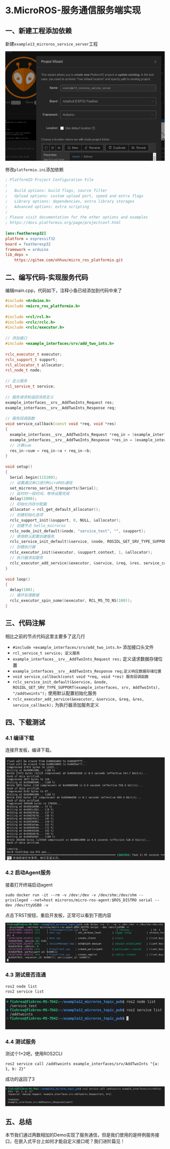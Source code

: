# 3.MicroROS-服务通信服务端实现

## 一、新建工程添加依赖
新建`example13_microros_service_server`工程

![image-20230121022346660](3.MicroROS-%E6%9C%8D%E5%8A%A1%E9%80%9A%E4%BF%A1%E6%9C%8D%E5%8A%A1%E7%AB%AF%E5%AE%9E%E7%8E%B0/imgs/image-20230121022346660.png)


修改`platformio.ini`添加依赖

```ini
; PlatformIO Project Configuration File
;
;   Build options: build flags, source filter
;   Upload options: custom upload port, speed and extra flags
;   Library options: dependencies, extra library storages
;   Advanced options: extra scripting
;
; Please visit documentation for the other options and examples
; https://docs.platformio.org/page/projectconf.html

[env:featheresp32]
platform = espressif32
board = featheresp32
framework = arduino
lib_deps = 
    https://gitee.com/ohhuo/micro_ros_platformio.git
```

## 二、编写代码-实现服务代码

 编辑main.cpp，代码如下，注释小鱼已经添加到代码中来了

```c++
#include <Arduino.h>
#include <micro_ros_platformio.h>

#include <rcl/rcl.h>
#include <rclc/rclc.h>
#include <rclc/executor.h>

// 添加接口
#include <example_interfaces/srv/add_two_ints.h>

rclc_executor_t executor;
rclc_support_t support;
rcl_allocator_t allocator;
rcl_node_t node;

// 定义服务
rcl_service_t service;

// 服务请求和返回消息定义
example_interfaces__srv__AddTwoInts_Request res;
example_interfaces__srv__AddTwoInts_Response req;

// 服务回调函数
void service_callback(const void *req, void *res)
{
  example_interfaces__srv__AddTwoInts_Request *req_in = (example_interfaces__srv__AddTwoInts_Request *)req;
  example_interfaces__srv__AddTwoInts_Response *res_in = (example_interfaces__srv__AddTwoInts_Response *)res;
  // 计算sum
  res_in->sum = req_in->a + req_in->b;
}

void setup()
{
  Serial.begin(115200);
  // 设置通过串口进行MicroROS通信
  set_microros_serial_transports(Serial);
  // 延时时一段时间，等待设置完成
  delay(2000);
  // 初始化内存分配器
  allocator = rcl_get_default_allocator();
  // 创建初始化选项
  rclc_support_init(&support, 0, NULL, &allocator);
  // 创建节点 hello_microros
  rclc_node_init_default(&node, "service_test", "", &support);
  // 使用默认配置创建服务
  rclc_service_init_default(&service, &node, ROSIDL_GET_SRV_TYPE_SUPPORT(example_interfaces, srv, AddTwoInts), "/addtwoints");
  // 创建执行器
  rclc_executor_init(&executor, &support.context, 1, &allocator);
  // 执行器添加服务
  rclc_executor_add_service(&executor, &service, &req, &res, service_callback);
}

void loop()
{
  delay(100);
  // 循环处理数据
  rclc_executor_spin_some(&executor, RCL_MS_TO_NS(100));
}

```

## 三、代码注解

相比之前的节点代码这里主要多了这几行

- `#include <example_interfaces/srv/add_two_ints.h>`   添加接口头文件
- `rcl_service_t service; 定义服务 `
- `example_interfaces__srv__AddTwoInts_Request res;` 定义请求数据存储位置
- `example_interfaces__srv__AddTwoInts_Response req;定义响应数据存储位置`
- `void service_callback(const void *req, void *res) 服务回调函数`
- `rclc_service_init_default(&service, &node, ROSIDL_GET_SRV_TYPE_SUPPORT(example_interfaces, srv, AddTwoInts), "/addtwoints");` 使用默认配置初始化服务
- `rclc_executor_add_service(&executor, &service, &req, &res, service_callback);` 为执行器添加服务定义

## 四、下载测试

### 4.1 编译下载

连接开发板，编译下载。

![image-20230121100425404](3.MicroROS-%E6%9C%8D%E5%8A%A1%E9%80%9A%E4%BF%A1%E6%9C%8D%E5%8A%A1%E7%AB%AF%E5%AE%9E%E7%8E%B0/imgs/image-20230121100425404-16742742420451.png)

### 4.2 启动Agent服务

接着打开终端启动agent

```shell
sudo docker run -it --rm -v /dev:/dev -v /dev/shm:/dev/shm --privileged --net=host microros/micro-ros-agent:$ROS_DISTRO serial --dev /dev/ttyUSB0 -v
```

点击下RST按钮，重启开发板，正常可以看到下图内容

![image-20230121120840547](3.MicroROS-%E6%9C%8D%E5%8A%A1%E9%80%9A%E4%BF%A1%E6%9C%8D%E5%8A%A1%E7%AB%AF%E5%AE%9E%E7%8E%B0/imgs/image-20230121120840547.png)

### 4.3 测试是否连通

```shell
ros2 node list
ros2 service list
```

![image-20230121121909529](3.MicroROS-%E6%9C%8D%E5%8A%A1%E9%80%9A%E4%BF%A1%E6%9C%8D%E5%8A%A1%E7%AB%AF%E5%AE%9E%E7%8E%B0/imgs/image-20230121121909529.png)

### 4.4 测试服务

测试个1+2吧，使用ROS2CLI

```shell
ros2 service call /addtwoints example_interfaces/srv/AddTwoInts "{a: 1, b: 2}"
```

成功的返回了3

![image-20230121122100209](3.MicroROS-%E6%9C%8D%E5%8A%A1%E9%80%9A%E4%BF%A1%E6%9C%8D%E5%8A%A1%E7%AB%AF%E5%AE%9E%E7%8E%B0/imgs/image-20230121122100209.png)

## 五、总结

本节我们通过两数相加的Demo实现了服务通信，但是我们使用的是样例服务接口，在嵌入式平台上如何才能自定义接口呢？我们进阶篇见！

